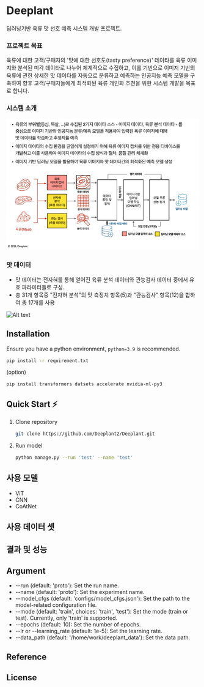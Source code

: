 # Deeplant
딥러닝기반 육류 맛 선호 예측 시스템 개발 프로젝트.
### 프로젝트 목표
육류에 대한 고객/구매자의 '맛에 대한 선호도(tasty preference)' 데이타를 육류 이미지와 분석된 미각
데이타로 나누어 체계적으로 수집하고, 이를 기반으로 이미지 기반의 육류에 관한 상세한 맛 데이타를
자동으로 분류하고 예측하는 인공지능 예측 모델을 구축하여 향후 고객/구매자들에게 최적화된 육류
개인화 추천을 위한 시스템 개발을 목표로 합니다.
### 시스템 소개
![System design](img/system.png)


### 맛 데이터
* 맛 데이터는 전자혀를 통해 얻어진 육류 분석 데이터와 관능검사 데이터 중에서 유효 파라미터들로 구성.
* 총 31개 항목중 "전자혀 분석"의 맛 측정치 항목(5)과 "관능검사" 항목(12)을 합하여 총 17개를 사용

![Alt text](image.png)


## Installation
Ensure you have a python environment, `python=3.9` is recommended.
```sh
pip install -r requirement.txt
```
(option)
```sh
pip install transformers datsets accelerate nvidia-ml-py3
```

## Quick Start ⚡
1. Clone repository
    ```sh
    git clone https://github.com/Deeplant2/Deeplant.git
    ```
2. Run model
    ```sh
    python manage.py --run 'test' --name 'test'
    ```

## 사용 모델
* ViT
* CNN
* CoAtNet

## 사용 데이터 셋


## 결과 및 성능

## Argument
* --run (default: 'proto'): Set the run name.
* --name (default: 'proto'): Set the experiment name.
* --model_cfgs (default: 'configs/model_cfgs.json'): Set the path to the model-related configuration file.
* --mode (default: 'train', choices: 'train', 'test'): Set the mode (train or test). Currently, only 'train' is supported.
* --epochs (default: 10): Set the number of epochs.
* --lr or --learning_rate (default: 1e-5): Set the learning rate.
* --data_path (default: '/home/work/deeplant_data'): Set the data path.

## Reference

## License